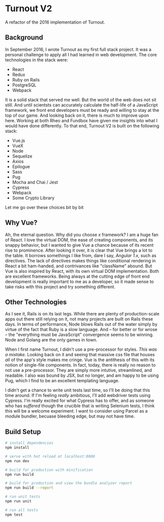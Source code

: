 # Turnout V2

A refactor of the 2016 implementation of Turnout. 

## Background

In September 2016, I wrote Turnout as my first full stack project. It was a personal challenge to apply all I had learned in web development. The core technologies in the stack were:

* React
* Redux
* Ruby on Rails
* PostgreSQL
* Webpack

It is a solid stack that served me well. But the world of the web does not sit still. And until scientsts can accurately calculate the half-life of a JavaScript framework, we front end developers must be ready and willing to stay at the top of our game. And looking back on it, there is much to improve upon here. Working at both Rheo and Fundbox have given me insights into what I would have done differently. To that end, Turnout V2 is built on the following stack:

* Vue.js
* VueX
* Node
* Sequelize
* Axios
* Epilogue
* Sass
* Pug
* Mocha and Chai / Jest
* Cypress
* Webpack
* Some Crypto Library

Let me go over these choices bit by bit

## Why Vue?

Ah, the eternal question. Why did you choose *x* framework? I am a huge fan of React. I love the virtual DOM, the ease of creating components, and its snappy behavior, but I wanted to give Vue a chance because of its recent rise to prominence. After looking it over, it is clear that Vue brings a lot to the table. It borrows somethings I like from, dare I say, *Angular 1.x*, such as directives. The lack of directives makes things like conditional rendering in React a bit ham-handed, and contrivances like "className" abound. But Vue is also inspired by React, with its own virtual DOM implementation. Both are excellent frameworks. Being always at the cutting edge of front end development is really important to me as a developer, so it made sense to take risks with this project and try something different. 

## Other Technologies

As I see it, Rails is on its last legs. While there are plenty of production-scale apps out there still relying on it, not many projects are built on Rails these days. In terms of performance, Node blows Rails out of the water simply by virtue of the fact that Ruby is a slow language. And – for better or for wrose –  the "everything must be JavaScript" convergence seems to be winning. Node and Golang are the only games in town.

When I first name Turnout, I didn't use a pre-processor for styles. *This was a mistake.* Looking back on it and seeing that massive css file that houses *all* of the app's style makes me cringe. Vue is the antithesis of this with its notion of single-file components. In fact, today, there is really no reason to not use a pre-processor. They are simply more intutive, streamlined, and readable. I also was bound by JSX, but no longer, and am happy to be using Pug, which I find to be an excellent templating language.

I didn't get a chance to write unit tests last time, so I'll be doing that this time around. If I'm feeling *really* ambitious, I'll add webdriver tests using Cypress. I'm really excited for what Cypress has to offer, and as someone who has *suffered* though the crucible that is writing Selenium tests, I think this will be a welcome experiment. I want to consider using Parcel as a module bundler, becuase bleeding edge, but may not have time. 

## Build Setup

``` bash
# install dependencies
npm install

# serve with hot reload at localhost:8080
npm run dev

# build for production with minification
npm run build

# build for production and view the bundle analyzer report
npm run build --report

# run unit tests
npm run unit

# run all tests
npm test
```
